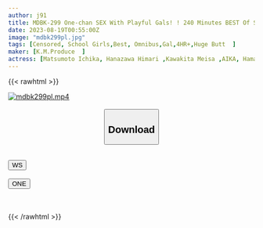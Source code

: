 ```yaml
---
author: j91
title: MDBK-299 One-chan SEX With Playful Gals! ! 240 Minutes BEST Of Super Adhesion To The Endless SEX Life That Makes A Toast Every Night! !
date: 2023-08-19T00:55:00Z
image: "mdbk299pl.jpg"
tags: [Censored, School Girls,Best, Omnibus,Gal,4HR+,Huge Butt	]
maker: [K.M.Produce  ]
actress: [Matsumoto Ichika, Hanazawa Himari ,Kawakita Meisa ,AIKA, Hamasaki Mao ,Aoi Rena, Miyazawa Chiharu, Nagisa Mitsuki ,Imai Kaho, Tsukino Runa ]
---
```



{{< rawhtml >}}

<div class="video" data-videoid="9erau4i5hrby">
    <a href="javascript:;">
        <img src="https://my.j91.asia/posts/mdbk299pl/mdbk299pl.jpg" width="WIDTH" height="HEIGHT" alt="mdbk299pl.mp4" loading="lazy">
    </a>
</div>

<script type="text/javascript" src="https://j91.asia/asset/on-demand-ws.js"></script>

<br>
  <link rel="stylesheet" href="https://j91.asia/asset/bs5.css">
  
  <center>
  <button class="btn btn-primary" type="button" data-bs-toggle="collapse" data-bs-target=".multi-collapse" aria-expanded="false" aria-controls="multiCollapseExample1 multiCollapseExample2"><h2>Download</h2></button></center>
</p>
<div class="row">
  <div class="col">
    <div class="collapse multi-collapse" id="multiCollapseExample1">
      <div class="card card-body">
	      	      <br>
<div class="buttons">  
<a href="https://wolfstream.tv/9erau4i5hrby"><button class="btn-hover color-3"><i class="fa fa-download"></i> WS</button></a></div>
    </div>
  </div>
</div>
  <div class="col">
    <div class="collapse multi-collapse" id="multiCollapseExample2">
      <div class="card card-body">
	      <br>
<div class="buttons">
    <a href="https://oneupload.to/lw0pq9w8x57w"><button class="btn-hover color-9"><i class="fa fa-download"></i> ONE</button></a></div>
<br><br>
      </div>
    </div>
  </div>
</div>

{{< /rawhtml >}}